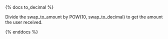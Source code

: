 {% docs to_decimal %}

Divide the swap_to_amount by POW(10, swap_to_decimal) to get the amount the user received.

{% enddocs %}